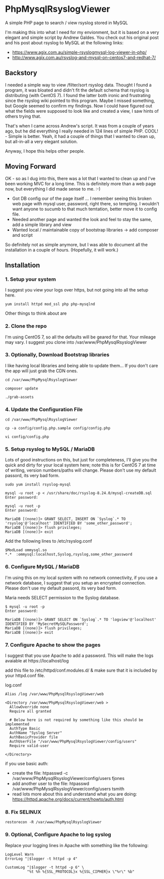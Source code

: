 # PhpMysqlRsyslogViewer
A simple PHP page to search / view rsyslog stored in MySQL

I'm making this into what I need for my envionment, but it is based on a very elegant and simple script by Andrew Galdes. You check out his original post and his post about rsyslog to MySQL at the following links:

* https://www.agix.com.au/simple-rsyslogmysql-log-viewer-in-php/
* http://www.agix.com.au/rsyslog-and-mysql-on-centos7-and-redhat-7/

## Backstory
I needed a simple way to view /filter/sort rsyslog data. Thought I found a program, it was bloated and didn't fit the default schema that rsyslog is distributing (with CentOS 7). I found the latter both ironic and frustrating since the rsyslog wiki pointed to this program. Maybe I missed something, but Google seemed to confirm my findings. Now I could have figured out what the fields were supposed to look like and created a view, I saw hints of others trying that.

That's when I came across Andrew's script. It was from a couple of years ago, but he did everything I really needed in 124 lines of simple PHP. COOL! - Simple is better. Yeah, it had a couple of things that I wanted to clean up, but all-in-all a very elegant solution.

Anyway, I hope this helps other people.

## Moving Forward

OK - so as I dug into this, there was a lot that I wanted to clean up and I've been working MVC for a long time. This is definitely more than a web page now, but everything I did made sense to me. :-)

* Got DB config our of the page itself ... I remember seeing this broken web page with mysql user, password, right there, so tempting. I wouldn't want anyone to sucumb to that much temtation, better move it to config file.
* Needed another page and wanted the look and feel to stay the same, add a simple library and view
* Wanted local / maintainable copy of bootstrap libraries -> add composer and script

So definitely not as simple anymore, but I was able to document all the installation in a couple of hours. (Hopefully, it will work.)

## Installation

### 1. Setup your system

I suggest you view your logs over https, but not going into all the setup here.

```
yum install httpd mod_ssl php php-mysqlnd
```

Other things to think about are 

### 2. Clone the repo

I'm using CentOS 7, so all the defaults will be geared for that. Your mileage may vary. I suggest you clone into /var/www/PhpMysqlRsyslogViewer

### 3. Optionally, Download Bootstrap libraries

I like having local libraries and being able to update them... If you don't care the app will just grab the CDN ones.

```
cd /var/www/PhpMysqlRsyslogViewer

composer update

./grab-assets
```

### 4. Update the Configuration File

```
cd /var/www/PhpMysqlRsyslogViewer

cp -a config/config.php.sample config/config.php

vi config/config.php
```

### 5. Setup rsyslog to MySQL / MariaDB

Lots of good instructions on this, but just for completeness, I'll give you the quick and dirty for your local system here; note this is for CentOS 7 at time of writing, version numbers/paths will change. Please don't use my default passord, its very bad form. 

```
sudo yum install rsyslog-mysql

mysql -u root -p < /usr/share/doc/rsyslog-8.24.0/mysql-createDB.sql 
Enter password: 

mysql -u root -p
Enter password: 

MariaDB [(none)]> GRANT SELECT, INSERT ON `Syslog`.* TO 'rsyslog'@'localhost' IDENTIFIED BY 'some_other_password';
MariaDB [(none)]> flush privileges;
MariaDB [(none)]> exit
```

Add the following lines to /etc/rsyslog.conf

```
$ModLoad ommysql.so
*.*  :ommysql:localhost,Syslog,rsyslog,some_other_password
```

### 6. Configure MySQL / MariaDB

I'm using this on my local system with no network connectivity, if you use a network database, I suggest that you setup an encrypted connection. Please don't use my default passord, its very bad form. 

Maria needs SELECT permission to the Syslog database.

```
$ mysql -u root -p 
Enter password: 

MariaDB [(none)]> GRANT SELECT ON `Syslog`.* TO 'logview'@'localhost' IDENTIFIED BY 'MySecretMySQLPassword';
MariaDB [(none)]> flush privileges;
MariaDB [(none)]> exit
```

### 7. Configure Apache to show the pages

I suggest that you use Apache to add a password. This will make the logs avaiable at https://localhost/log

add this file to /etc/httpd/conf.modules.d/ & make sure that it is included by your httpd.conf file.

log.conf

```
Alias /log /var/www/PhpMysqlRsyslogViewer/web

<Directory /var/www/PhpMysqlRsyslogViewer/web >
  AllowOverride none
  Require all granted
  
  # Below here is not required by something like this should be implemented
  AuthType Basic
  AuthName "Syslog Server"
  AuthBasicProvider file
  AuthUserFile "/var/www/PhpMysqlRsyslogViewer/config/users"
  Require valid-user
  
</Directory>
```

if you use basic auth:

* create the file: htpasswd -c /var/www/PhpMysqlRsyslogViewer/config/users fjones
* add another user to the file: htpasswd /var/www/PhpMysqlRsyslogViewer/config/users tsmith
* read lots more about this and understand what you are doing: https://httpd.apache.org/docs/current/howto/auth.html



### 8. Fix SELINUX

```
restorecon -R /var/www/PhpMysqlRsyslogViewer
```

### 9. Optional, Configure Apache to log syslog

Replace your logging lines in Apache with something like the following:

```
LogLevel Warn
ErrorLog "|$logger -t httpd -p 4"

CustomLog "|$logger -t httpd -p 6" \
          "%t %h %{SSL_PROTOCOL}x %{SSL_CIPHER}x \"%r\" %b"
```



